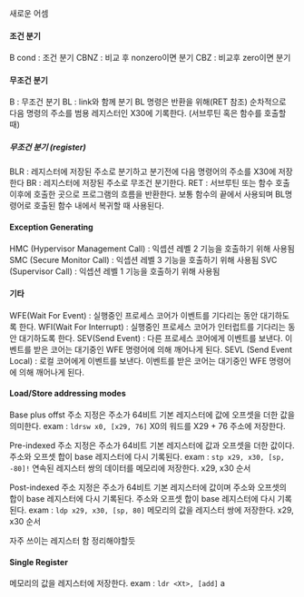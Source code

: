 새로운 어셈

#### 조건 분기

B cond : 조건 분기
CBNZ : 비교 후 nonzero이면 분기
CBZ : 비교후 zero이면 분기

#### 무조건 분기

B : 무조건 분기
BL : link와 함께 분기
BL 명령은 반환을 위해(RET 참조) 순차적으로 다음 명령의 주소를 범용 레지스터인 X30에 기록한다. (서브루틴 혹은 함수를 호출할 때)

##### 무조건 분기 (register)

BLR : 레지스터에 저장된 주소로 분기하고 분기전에 다음 명령어의 주소를 X30에 저장한다
BR : 레지스터에 저장된 주소로 무조건 분기한다.
RET : 서브루틴 또는 함수 호출 이후에 호출한 곳으로 프로그램의 흐름을 반환한다. 보통 함수의 끝에서 사용되며 BL명령어로 호출된 함수 내에서 복귀할 때 사용된다.

#### Exception Generating

HMC (Hypervisor Management Call) : 익셉션 레벨 2 기능을 호출하기 위해 사용됨
SMC (Secure Monitor Call) : 익셉션 레벨 3 기능을 호출하기 위해 사용됨
SVC (Supervisor Call) : 익셉션 레벨 1 기능을 호출하기 위해 사용됨

#### 기타

WFE(Wait For Event) : 실행중인 프로세스 코어가 이벤트를 기다리는 동안 대기하도록 한다.
WFI(Wait For Interrupt) : 실행중인 프로세스 코어가 인터럽트를 기다리는 동안 대기하도록 한다.
SEV(Send Event) : 다른 프로세스 코어에게 이벤트를 보낸다. 이벤트를 받은 코어는 대기중인 WFE 명령어에 의해 깨어나게 된다.
SEVL (Send Event Local) : 로컬 코어에게 이벤트를 보낸다. 이벤트를 받은 코어는 대기중인 WFE 명령어에 의해 깨어나게 된다. 

#### Load/Store addressing modes

Base plus offst
주소 지정은 주소가 64비트 기본 레지스터에 값에 오프셋을 더한 값을 의미한다.
exam : `ldrsw x0, [x29, 76]`
X0의 워드를 X29 + 76 주소에 저장한다.

Pre-indexed
주소 지정은 주소가 64비트 기본 레지스터에 값과 오프셋을 더한 값이다. 주소와 오프셋 합이 base 레지스터에 다시 기록된다.
exam : `stp x29, x30, [sp, -80]!`
연속된 레지스터 쌍의 데이터를 메모리에 저장한다. x29, x30 순서

Post-indexed
주소 지정은 주소가 64비트 기본 레지스터에 값이며 주소와 오프셋의 합이 base 레지스터에 다시 기록된다. 주소와 오프셋 합이 base 레지스터에 다시 기록된다.
exam : `ldp x29, x30, [sp, 80]`
메모리의 값을 레지스터 쌍에 저장한다. x29, x30 순서

자주 쓰이는 레지스터 함 정리해야할듯

#### Single Register
메모리의 값을 레지스터에 저장한다.
exam : `ldr <Xt>, [add]`
a